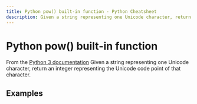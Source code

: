 ```yaml
---
title: Python pow() built-in function - Python Cheatsheet
description: Given a string representing one Unicode character, return an integer representing the Unicode code point of that character.
---
```


# Python pow() built-in function

<base-disclaimer>
  <base-disclaimer-title>
    From the <a target="_blank" href="https://docs.python.org/3/library/functions.html#pow">Python 3 documentation</a>
  </base-disclaimer-title>
  <base-disclaimer-content>
   Given a string representing one Unicode character, return an integer representing the Unicode code point of that character.
  </base-disclaimer-content>
</base-disclaimer>

## Examples

<!-- remove this tag to start editing this page -->
<empty-section />
<!-- remove this tag to start editing this page -->
